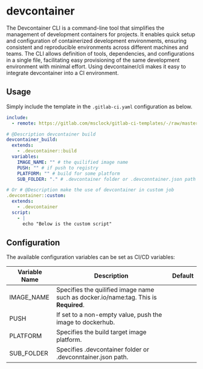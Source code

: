 # devcontainer

The Devcontainer CLI is a command-line tool that simplifies the management of development containers for projects. It enables quick setup and configuration of containerized development environments, ensuring consistent and reproducible environments across different machines and teams. The CLI allows definition of tools, dependencies, and configurations in a single file, facilitating easy provisioning of the same development environment with minimal effort. Using devcontainer/cli makes it easy to integrate devcontainer into a CI environment.

## Usage

Simply include the template in the `.gitlab-ci.yaml` configuration as below.

```yaml
include:
  - remote: https://gitlab.com/msclock/gitlab-ci-templates/-/raw/master/templates/Devcontainer.gitlab-ci.yml

# @Description devcontainer build
devcontainer_build:
  extends:
    - .devcontainer::build
  variables:
    IMAGE_NAME: "" # the quilified image name
    PUSH: "" # if push to registry
    PLATFORM: "" # build for some platform
    SUB_FOLDER: "." # .devcontainer folder or .devconntainer.json path

# Or # @Description make the use of devcontainer in custom job
.devcontainer::custom:
  extends:
    - .devcontainer
  script:
    - |
      echo "Below is the custom script"
```

## Configuration

The available configuration variables can be set as CI/CD variables:

| Variable Name | Description                                                                          | Default |
|---------------|--------------------------------------------------------------------------------------|---------|
| IMAGE_NAME    | Specifies the quilified image name such as docker.io/name:tag. This is **Required**. |         |
| PUSH          | If set to a non-empty value, push the image to dockerhub.                            |         |
| PLATFORM      | Specifies the build target image platform.                                           |         |
| SUB_FOLDER    | Specifies .devcontainer folder or .devconntainer.json path.                          |         |
